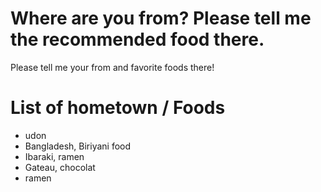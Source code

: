 # Where are you from?   Please tell me the recommended food there.
Please tell me your from and favorite foods there!<br/>


# List of hometown / Foods
- udon<br/>
- Bangladesh, Biriyani food<br/>
- Ibaraki, ramen
- Gateau, chocolat<br/>
- ramen


